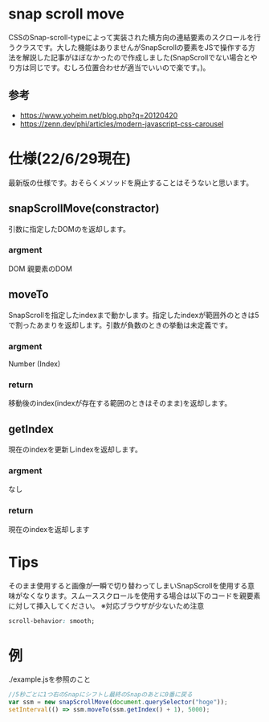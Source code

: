 # snap scroll move
CSSのSnap-scroll-typeによって実装された横方向の連結要素のスクロールを行うクラスです。大した機能はありませんがSnapScrollの要素をJSで操作する方法を解説した記事がほぼなかったので作成しました(SnapScrollでない場合とやり方は同じです。むしろ位置合わせが適当でいいので楽です。)。

## 参考
- https://www.yoheim.net/blog.php?q=20120420
- https://zenn.dev/phi/articles/modern-javascript-css-carousel

# 仕様(22/6/29現在)
最新版の仕様です。おそらくメソッドを廃止することはそうないと思います。

## snapScrollMove(constractor)
引数に指定したDOMのを返却します。
### argment
DOM 親要素のDOM

## moveTo
SnapScrollを指定したindexまで動かします。指定したindexが範囲外のときは5で割ったあまりを返却します。引数が負数のときの挙動は未定義です。
### argment
Number (Index)
### return
移動後のindex(indexが存在する範囲のときはそのまま)を返却します。

## getIndex
現在のindexを更新しindexを返却します。
### argment
なし
### return
現在のindexを返却します

## 
# Tips
そのまま使用すると画像が一瞬で切り替わってしまいSnapScrollを使用する意味がなくなります。スムーススクロールを使用する場合は以下のコードを親要素に対して挿入してください。
※対応ブラウザが少ないため注意
```CSS:smoothScroll.css
scroll-behavior: smooth;
```


# 例
./example.jsを参照のこと
```javascript:example.js
//5秒ごとに1つ右のSnapにシフトし最終のSnapのあとに0番に戻る
var ssm = new snapScrollMove(document.querySelector("hoge"));
setInterval(() => ssm.moveTo(ssm.getIndex() + 1), 5000);
```
